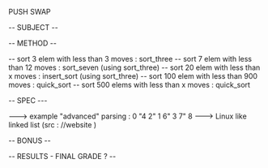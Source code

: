 PUSH SWAP 

-- SUBJECT --





-- METHOD --

-- sort 3 elem with less than 3 moves : sort_three
-- sort 7 elem with less than 12 moves : sort_seven (using sort_three)
-- sort 20 elem with less than x moves : insert_sort (using sort_three)
-- sort 100 elem with less than 900 moves : quick_sort
-- sort 500 elems with less than x moves : quick_sort 



-- SPEC ---

---> example "advanced" parsing :  0 "4 2" 1 6"    3  7" 8
---> Linux like linked list (src : //website )





-- BONUS -- 





-- RESULTS - FINAL GRADE ? --
